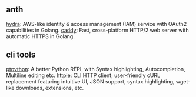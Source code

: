 ## anth
[hydra](https://github.com/ory-am/hydra): AWS-like identity & access management (IAM) service with OAuth2 capabilities in Golang.
[caddy](https://github.com/mholt/caddy): Fast, cross-platform HTTP/2 web server with automatic HTTPS in Golang.


## cli tools
[ptpython](https://github.com/jonathanslenders/ptpython): A better Python REPL with Syntax highlighting, Autocompletion, Multiline editing etc.
[httpie](https://github.com/jkbrzt/httpie): CLI HTTP client; user-friendly cURL replacement featuring intuitive UI, JSON support, syntax highlighting, wget-like downloads, extensions, etc.


